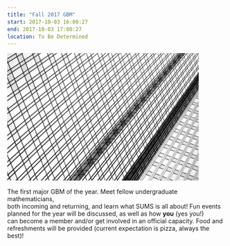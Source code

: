```yaml
---
title: "Fall 2017 GBM"
start: 2017-10-03 16:00:27
end: 2017-10-03 17:00:27
location: To Be Determined
---
```


![](/static/fa17/GBM.jpg)

The first major GBM of the year. Meet fellow undergraduate mathematicians,  
both incoming and returning, and learn what SUMS is all about! Fun events  
planned for the year will be discussed, as well as how __you__ (yes you!)  
can become a member and/or get involved in an official capacity. Food and    
refreshments will be provided (current expectation is pizza, always the  
best)!

